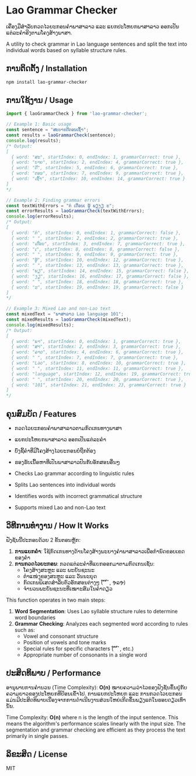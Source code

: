 # Lao Grammar Checker

ເຄື່ອງມືສຳລັບກວດໄວຍະກອນຄຳພາສາລາວ ແລະ ແຍກປະໂຫຍກພາສາລາວ ອອກເປັນແຕ່ລະຄຳອີງຕາມໂຄງສ້າງພາສາ.

A utility to check grammar in Lao language sentences and split the text into individual words based on syllable structure rules.

## ການຕິດຕັ້ງ / Installation

```bash
npm install lao-grammar-checker
```

## ການໃຊ້ງານ / Usage

```typescript
import { laoGrammarCheck } from 'lao-grammar-checker';

// Example 1: Basic usage
const sentence = "ສະບາຍດີຕອນເຊົ້າ";
const results = laoGrammarCheck(sentence);
console.log(results);
/* Output:
[
  { word: "ສະ", startIndex: 0, endIndex: 1, grammarCorrect: true },
  { word: "ບາຍ", startIndex: 2, endIndex: 4, grammarCorrect: true },
  { word: "ດີ", startIndex: 5, endIndex: 6, grammarCorrect: true },
  { word: "ຕອນ", startIndex: 7, endIndex: 9, grammarCorrect: true },
  { word: "ເຊົ້າ", startIndex: 10, endIndex: 14, grammarCorrect: true }
]
*/

// Example 2: Finding grammar errors
const textWithErrors = "່ກ ເດືອນເ ຜູ້ ພຽງຽ ະ";
const errorResults = laoGrammarCheck(textWithErrors);
console.log(errorResults);
/* Output:
[
  { word: "່ກ", startIndex: 0, endIndex: 1, grammarCorrect: false },
  { word: " ", startIndex: 2, endIndex: 2, grammarCorrect: true },
  { word: "ເດືອນ", startIndex: 3, endIndex: 7, grammarCorrect: true },
  { word: "ເ", startIndex: 8, endIndex: 8, grammarCorrect: false },
  { word: " ", startIndex: 9, endIndex: 9, grammarCorrect: true },
  { word: "ຜູ້", startIndex: 10, endIndex: 12, grammarCorrect: true },
  { word: " ", startIndex: 13, endIndex: 13, grammarCorrect: true },
  { word: "ພຽ", startIndex: 14, endIndex: 15, grammarCorrect: false },
  { word: "ງຽ", startIndex: 16, endIndex: 17, grammarCorrect: false },
  { word: " ", startIndex: 18, endIndex: 18, grammarCorrect: true },
  { word: "ະ", startIndex: 19, endIndex: 19, grammarCorrect: false }
]
*/

// Example 3: Mixed Lao and non-Lao text
const mixedText = "ພາສາລາວ Lao language 101";
const mixedResults = laoGrammarCheck(mixedText);
console.log(mixedResults);
/* Output:
[
  { word: "ພາ", startIndex: 0, endIndex: 1, grammarCorrect: true },
  { word: "ສາ", startIndex: 2, endIndex: 3, grammarCorrect: true },
  { word: "ລາວ", startIndex: 4, endIndex: 6, grammarCorrect: true },
  { word: " ", startIndex: 7, endIndex: 7, grammarCorrect: true },
  { word: "Lao", startIndex: 8, endIndex: 10, grammarCorrect: true },
  { word: " ", startIndex: 11, endIndex: 11, grammarCorrect: true },
  { word: "language", startIndex: 12, endIndex: 19, grammarCorrect: true },
  { word: " ", startIndex: 20, endIndex: 20, grammarCorrect: true },
  { word: "101", startIndex: 21, endIndex: 23, grammarCorrect: true }
]
*/
```

## ຄຸນສົມບັດ / Features

- ກວດໄວຍະກອນຄຳພາສາລາວຕາມກົດເກນທາງພາສາ
- ແຍກປະໂຫຍກພາສາລາວ ອອກເປັນແຕ່ລະຄຳ
- ບົ່ງຊີ້ຄຳທີ່ມີໂຄງສ້າງໄວຍະກອນບໍ່ຖືກຕ້ອງ
- ຮອງຮັບເນື້ອຫາທີ່ເປັນພາສາລາວປົນກັບອັກສອນອື່ນໆ

- Checks Lao grammar according to linguistic rules
- Splits Lao sentences into individual words
- Identifies words with incorrect grammatical structure
- Supports mixed Lao and non-Lao text

## ວິທີການທຳງານ / How It Works

ຟັງຊັນນີ້ປະກອບດ້ວຍ 2 ຂັ້ນຕອນຫຼັກ:

1. **ການແຍກຄຳ**: ໃຊ້ກົດເກນທາງດ້ານໂຄງສ້າງພະຍາງຄຳພາສາລາວເພື່ອກຳນົດຂອບເຂດຂອງຄຳ
2. **ການກວດໄວຍະກອນ**: ກວດແຕ່ລະຄຳທີ່ແຍກອອກມາຕາມກົດເກນເຊັ່ນ:
   - ໂຄງສ້າງສະຫຼະ ແລະ ພະຍັນຊະນະ
   - ຕຳແໜ່ງຂອງສະຫຼະ ແລະ ວັນນະຍຸດ
   - ກົດເກນພິເສດສຳລັບຕົວອັກສອນຕ່າງໆ (່ ້ ໊ ໋ ໍ, ຯລຯ)
   - ຈຳນວນພະຍັນຊະນະທີ່ເໝາະສົມໃນຄຳດຽວ

This function operates in two main steps:

1. **Word Segmentation**: Uses Lao syllable structure rules to determine word boundaries
2. **Grammar Checking**: Analyzes each segmented word according to rules such as:
   - Vowel and consonant structure
   - Position of vowels and tone marks
   - Special rules for specific characters (່ ້ ໊ ໋ ໍ, etc.)
   - Appropriate number of consonants in a single word

## ປະສິດທິພາບ / Performance

ອານຸພາບການຄຳນວນ (Time Complexity): **O(n)** ໝາຍຄວາມວ່າໄວຂອງຟັງຊັນຂຶ້ນຢູ່ກັບຄວາມຍາວຂອງປະໂຫຍກທີ່ປ້ອນເຂົ້າໄປ. ການແຍກປະໂຫຍກ ແລະ ການກວດໄວຍະກອນແມ່ນມີປະສິດທິພາບເນື່ອງຈາກການດຳເນີນງານສ່ວນໃຫຍ່ເກີດຂຶ້ນພຽງແຕ່ໃນຮອບດຽວເທົ່ານັ້ນ.

Time Complexity: **O(n)** where n is the length of the input sentence. This means the algorithm's performance scales linearly with the input size. The segmentation and grammar checking are efficient as they process the text primarily in single passes.

## ລິຂະສິດ / License

MIT 